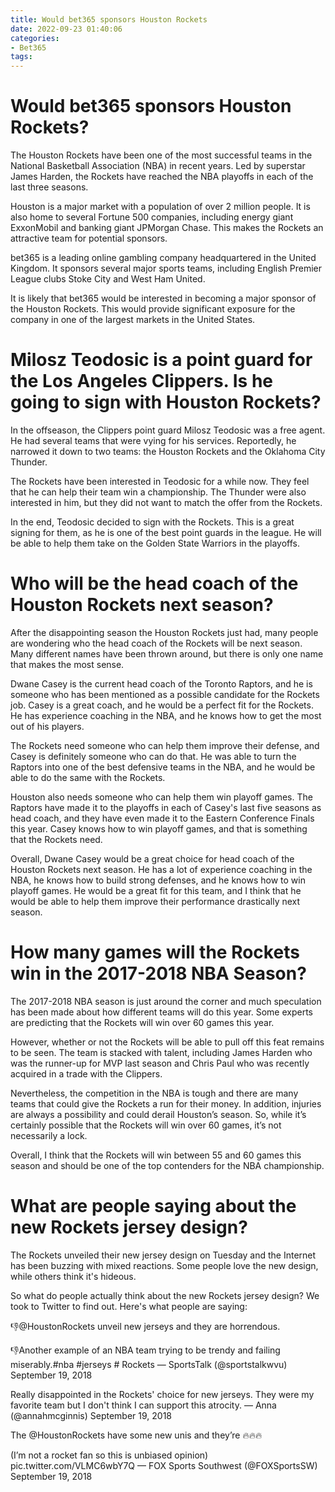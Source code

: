 ```yaml
---
title: Would bet365 sponsors Houston Rockets 
date: 2022-09-23 01:40:06
categories:
- Bet365
tags:
---
```



#  Would bet365 sponsors Houston Rockets? 

The Houston Rockets have been one of the most successful teams in the National Basketball Association (NBA) in recent years. Led by superstar James Harden, the Rockets have reached the NBA playoffs in each of the last three seasons.

Houston is a major market with a population of over 2 million people. It is also home to several Fortune 500 companies, including energy giant ExxonMobil and banking giant JPMorgan Chase. This makes the Rockets an attractive team for potential sponsors.

bet365 is a leading online gambling company headquartered in the United Kingdom. It sponsors several major sports teams, including English Premier League clubs Stoke City and West Ham United.

It is likely that bet365 would be interested in becoming a major sponsor of the Houston Rockets. This would provide significant exposure for the company in one of the largest markets in the United States.

#  Milosz Teodosic is a point guard for the Los Angeles Clippers. Is he going to sign with Houston Rockets? 
In the offseason, the Clippers point guard Milosz Teodosic was a free agent. He had several teams that were vying for his services. Reportedly, he narrowed it down to two teams: the Houston Rockets and the Oklahoma City Thunder.

The Rockets have been interested in Teodosic for a while now. They feel that he can help their team win a championship. The Thunder were also interested in him, but they did not want to match the offer from the Rockets.

In the end, Teodosic decided to sign with the Rockets. This is a great signing for them, as he is one of the best point guards in the league. He will be able to help them take on the Golden State Warriors in the playoffs.

#  Who will be the head coach of the Houston Rockets next season? 

After the disappointing season the Houston Rockets just had, many people are wondering who the head coach of the Rockets will be next season. Many different names have been thrown around, but there is only one name that makes the most sense.

Dwane Casey is the current head coach of the Toronto Raptors, and he is someone who has been mentioned as a possible candidate for the Rockets job. Casey is a great coach, and he would be a perfect fit for the Rockets. He has experience coaching in the NBA, and he knows how to get the most out of his players.

The Rockets need someone who can help them improve their defense, and Casey is definitely someone who can do that. He was able to turn the Raptors into one of the best defensive teams in the NBA, and he would be able to do the same with the Rockets.

Houston also needs someone who can help them win playoff games. The Raptors have made it to the playoffs in each of Casey's last five seasons as head coach, and they have even made it to the Eastern Conference Finals this year. Casey knows how to win playoff games, and that is something that the Rockets need.

Overall, Dwane Casey would be a great choice for head coach of the Houston Rockets next season. He has a lot of experience coaching in the NBA, he knows how to build strong defenses, and he knows how to win playoff games. He would be a great fit for this team, and I think that he would be able to help them improve their performance drastically next season.

#  How many games will the Rockets win in the 2017-2018 NBA Season? 

The 2017-2018 NBA season is just around the corner and much speculation has been made about how different teams will do this year. Some experts are predicting that the Rockets will win over 60 games this year. 

However, whether or not the Rockets will be able to pull off this feat remains to be seen. The team is stacked with talent, including James Harden who was the runner-up for MVP last season and Chris Paul who was recently acquired in a trade with the Clippers. 

Nevertheless, the competition in the NBA is tough and there are many teams that could give the Rockets a run for their money. In addition, injuries are always a possibility and could derail Houston’s season. So, while it’s certainly possible that the Rockets will win over 60 games, it’s not necessarily a lock. 

Overall, I think that the Rockets will win between 55 and 60 games this season and should be one of the top contenders for the NBA championship.

#  What are people saying about the new Rockets jersey design?

The Rockets unveiled their new jersey design on Tuesday and the Internet has been buzzing with mixed reactions. Some people love the new design, while others think it's hideous.

So what do people actually think about the new Rockets jersey design? We took to Twitter to find out. Here's what people are saying:

👎@HoustonRockets unveil new jerseys and they are horrendous.


👎Another example of an NBA team trying to be trendy and failing miserably.#nba #jerseys # Rockets — SportsTalk (@sportstalkwvu) September 19, 2018

Really disappointed in the Rockets' choice for new jerseys. They were my favorite team but I don't think I can support this atrocity. — Anna (@annahmcginnis) September 19, 2018

The @HoustonRockets have some new unis and they’re 🔥🔥🔥


(I’m not a rocket fan so this is unbiased opinion) pic.twitter.com/VLMC6wbY7Q — FOX Sports Southwest (@FOXSportsSW) September 19, 2018